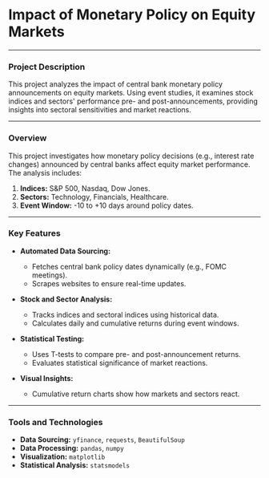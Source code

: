 # **Impact of Monetary Policy on Equity Markets**

---

### **Project Description**  
This project analyzes the impact of central bank monetary policy announcements on equity markets. Using event studies, it examines stock indices and sectors' performance pre- and post-announcements, providing insights into sectoral sensitivities and market reactions.

---

### **Overview**  
This project investigates how monetary policy decisions (e.g., interest rate changes) announced by central banks affect equity market performance. The analysis includes:
1. **Indices:** S&P 500, Nasdaq, Dow Jones.
2. **Sectors:** Technology, Financials, Healthcare.
3. **Event Window:** -10 to +10 days around policy dates.

---

### **Key Features**
- **Automated Data Sourcing:**
  - Fetches central bank policy dates dynamically (e.g., FOMC meetings).
  - Scrapes websites to ensure real-time updates.
  
- **Stock and Sector Analysis:**
  - Tracks indices and sectoral indices using historical data.
  - Calculates daily and cumulative returns during event windows.

- **Statistical Testing:**
  - Uses T-tests to compare pre- and post-announcement returns.
  - Evaluates statistical significance of market reactions.

- **Visual Insights:**
  - Cumulative return charts show how markets and sectors react.

---

### **Tools and Technologies**
- **Data Sourcing:** `yfinance`, `requests`, `BeautifulSoup`
- **Data Processing:** `pandas`, `numpy`
- **Visualization:** `matplotlib`
- **Statistical Analysis:** `statsmodels`


